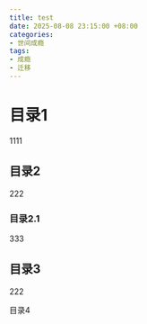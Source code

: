 ```yaml
---
title: test
date: 2025-08-08 23:15:00 +08:00
categories:
- 世间成瘾
tags:
- 成瘾
- 迁移
---
```


# 目录1

1111

## 目录2

222

### 目录2.1

333

## 目录3

222

目录4